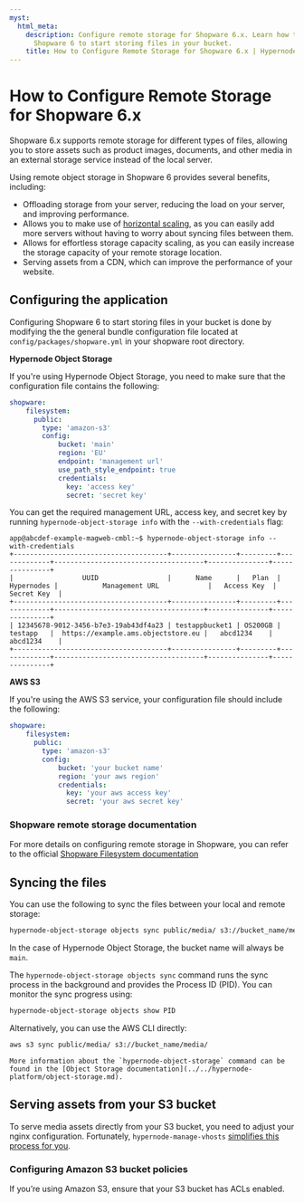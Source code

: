 ```yaml
---
myst:
  html_meta:
    description: Configure remote storage for Shopware 6.x. Learn how to configure
      Shopware 6 to start storing files in your bucket.
    title: How to Configure Remote Storage for Shopware 6.x | Hypernode
---
```


# How to Configure Remote Storage for Shopware 6.x

Shopware 6.x supports remote storage for different types of files, allowing you to store assets such as product images, documents, and other media in an external storage service instead of the local server.

Using remote object storage in Shopware 6 provides several benefits, including:

- Offloading storage from your server, reducing the load on your server, and improving performance.
- Allows you to make use of [horizontal scaling](../../hypernode-platform/autoscaling/how-does-horizontal-autoscaling-work), as you can easily add more servers without having to worry about syncing files between them.
- Allows for effortless storage capacity scaling, as you can easily increase the storage capacity of your remote storage location.
- Serving assets from a CDN, which can improve the performance of your website.

## Configuring the application

Configuring Shopware 6 to start storing files in your bucket is done by modifying the the general bundle configuration file located at `config/packages/shopware.yml` in your shopware root directory.

**Hypernode Object Storage**

If you're using Hypernode Object Storage, you need to make sure that the configuration file contains the following:

```yaml
shopware:
    filesystem:
      public:
        type: 'amazon-s3'
        config:
            bucket: 'main'
            region: 'EU'
            endpoint: 'management url'
            use_path_style_endpoint: true
            credentials:
              key: 'access key'
              secret: 'secret key'
```

You can get the required management URL, access key, and secret key by running `hypernode-object-storage info` with the `--with-credentials` flag:

```console
app@abcdef-example-magweb-cmbl:~$ hypernode-object-storage info --with-credentials
+--------------------------------------+----------------+---------+-------------+-------------------------------------+---------------+---------------+
|                 UUID                 |      Name      |   Plan  |  Hypernodes |           Management URL            |   Access Key  |   Secret Key  |
+--------------------------------------+----------------+---------+-------------+-------------------------------------+---------------+---------------+
| 12345678-9012-3456-b7e3-19ab43df4a23 | testappbucket1 | OS200GB |   testapp   |  https://example.ams.objectstore.eu |   abcd1234    |   abcd1234    |
+--------------------------------------+----------------+---------+-------------+-------------------------------------+---------------+---------------+
```

**AWS S3**

If you're using the AWS S3 service, your configuration file should include the following:

```yaml
shopware:
    filesystem:
      public:
        type: 'amazon-s3'
        config:
            bucket: 'your bucket name'
            region: 'your aws region'
            credentials:
              key: 'your aws access key'
              secret: 'your aws secret key'
```

### Shopware remote storage documentation

For more details on configuring remote storage in Shopware, you can refer to the official [Shopware Filesystem documentation](https://developer.shopware.com/docs/guides/hosting/infrastructure/filesystem.html)

## Syncing the files

You can use the following to sync the files between your local and remote storage:

```bash
hypernode-object-storage objects sync public/media/ s3://bucket_name/media/
```

In the case of Hypernode Object Storage, the bucket name will always be `main`.

The `hypernode-object-storage objects sync` command runs the sync process in the background
and provides the Process ID (PID). You can monitor the sync progress using:

```bash
hypernode-object-storage objects show PID
```

Alternatively, you can use the AWS CLI directly:

```bash
aws s3 sync public/media/ s3://bucket_name/media/
```

```{tip}
More information about the `hypernode-object-storage` command can be found in the [Object Storage documentation](../../hypernode-platform/object-storage.md).
```

## Serving assets from your S3 bucket

To serve media assets directly from your S3 bucket, you need to adjust your nginx configuration.
Fortunately, `hypernode-manage-vhosts` [simplifies this process for you](../../hypernode-platform/nginx/hypernode-managed-vhosts.md#object-storage-and-hypernode-managed-vhosts).

### Configuring Amazon S3 bucket policies

If you’re using Amazon S3, ensure that your S3 bucket has ACLs enabled.
